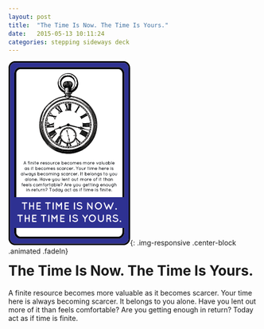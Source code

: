 ```yaml
---
layout: post
title:  "The Time Is Now. The Time Is Yours."
date:   2015-05-13 10:11:24
categories: stepping sideways deck
---
```

![The Time Is Now. The Time Is Yours. Card](https://github.com/steppingsideways/steppingsideways.github.io/blob/master/images/the_time_is_now.png?raw=true){: .img-responsive .center-block .animated .fadeIn}

<div class="row">
	<div class="animated fadeIn col-md-12">
		<h1 style="margin-top:0px;">The Time Is Now. The Time Is Yours.</h1>
		A finite resource becomes more valuable as it becomes scarcer. Your time here is always becoming scarcer. It belongs to you alone. Have you lent out more of it than feels comfortable? Are you getting enough in return? Today act as if time is finite.
	</div>
</div>
